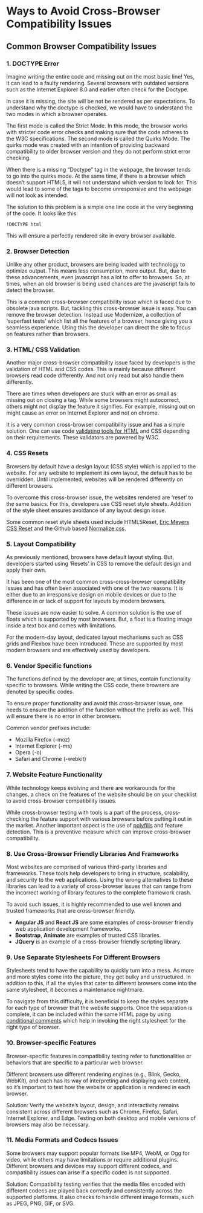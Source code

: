 # Ways to Avoid Cross-Browser Compatibility Issues

## Common Browser Compatibility Issues

### 1. DOCTYPE Error

Imagine writing the entire code and missing out on the most basic line! Yes, it can lead to a faulty rendering. Several browsers with outdated versions such as the Internet Explorer 8.0 and earlier often check for the Doctype.

In case it is missing, the site will be not be rendered as per expectations. To understand why the doctype is checked, we would have to understand the two modes in which a browser operates.

The first mode is called the Strict Mode. In this mode, the browser works with stricter code error checks and making sure that the code adheres to the W3C specifications. The second mode is called the Quirks Mode. The quirks mode was created with an intention of providing backward compatibility to older browser version and they do not perform strict error checking.

When there is a missing “Doctype” tag in the webpage, the browser tends to go into the quirks mode. At the same time, if there is a browser which doesn’t support HTML5, it will not understand which version to look for. This would lead to some of the tags to become unresponsive and the webpage will not look as intended.

The solution to this problem is a simple one line code at the very beginning of the code. It looks like this:

`!DOCTYPE html`

This will ensure a perfectly rendered site in every browser available.

### 2. Browser Detection

Unlike any other product, browsers are being loaded with technology to optimize output. This means less consumption, more output. But, due to these advancements, even javascript has a lot to offer to browsers. So, at times, when an old browser is being used chances are the javascript fails to detect the browser.

This is a common cross-browser compatibility issue which is faced due to obsolete java scripts. But, tackling this cross-browser issue is easy. You can remove the browser detection. Instead use Modernizer, a collection of ‘superfast tests’ which list all the features of a browser, hence giving you a seamless experience. Using this the developer can direct the site to focus on features rather than browsers.

### 3. HTML/ CSS Validation

Another major cross-browser compatibility issue faced by developers is the validation of HTML and CSS codes. This is mainly because different browsers read code differently. And not only read but also handle them differently.

There are times when developers are stuck with an error as small as missing out on closing a tag. While some browsers might autocorrect, others might not display the feature it signifies. For example, missing out on might cause an error on Internet Explorer and not on chrome.

It is a very common cross-browser compatibility issue and has a simple solution. One can use code [validating tools for HTML](https://validator.w3.org/) and CSS depending on their requirements. These validators are powered by W3C.

### 4. CSS Resets

Browsers by default have a design layout (CSS style) which is applied to the website. For any website to implement its own layout, the default has to be overridden. Until implemented, websites will be rendered differently on different browsers.

To overcome this cross-browser issue, the websites rendered are ‘reset’ to the same basics. For this, developers use CSS reset style sheets. Addition of the style sheet ensures avoidance of any layout design issue.

Some common reset style sheets used include HTML5Reset, [Eric Meyers CSS Reset](https://meyerweb.com/eric/tools/css/reset/) and the Github based [Normalize.css](https://github.com/necolas/normalize.css/blob/master/normalize.css).

### 5. Layout Compatibility

As previously mentioned, browsers have default layout styling. But, developers started using ‘Resets’ in CSS to remove the default design and apply their own.

It has been one of the most common cross-cross-browser compatibility issues and has often been associated with one of the two reasons. It is either due to an irresponsive design on mobile devices or due to the difference in or lack of support for layouts by modern browsers.

These issues are now easier to solve. A common solution is the use of floats which is supported by most browsers. But, a float is a floating image inside a text box and comes with limitations.

For the modern-day layout, dedicated layout mechanisms such as CSS grids and Flexbox have been introduced. These are supported by most modern browsers and are effectively used by developers.

### 6. Vendor Specific functions

The functions defined by the developer are, at times, contain functionality specific to browsers. While writing the CSS code, these browsers are denoted by specific codes.

To ensure proper functionality and avoid this cross-browser issue, one needs to ensure the addition of the function without the prefix as well. This will ensure there is no error in other browsers.

Common vendor prefixes include:

- Mozilla Firefox (-moz)
- Internet Explorer (-ms)
- Opera (-o)
- Safari and Chrome (-webkit)

### 7. Website Feature Functionality

While technology keeps evolving and there are workarounds for the changes, a check on the features of the website should be on your checklist to avoid cross-browser compatibility issues.

While cross-browser testing with tools is a part of the process, cross-checking the feature support with various browsers before putting it out in the market. Another important aspect is the use of [polyfills](https://philipwalton.github.io/polyfill/) and feature detection. This is a preventive measure which can improve cross-browser compatibility.

### 8. Use Cross-Browser Friendly Libraries And Frameworks

Most websites are comprised of various third-party libraries and frameworks. These tools help developers to bring in structure, scalability, and security to the web applications. Using the wrong alternatives to these libraries can lead to a variety of cross-browser issues that can range from the incorrect working of library features to the complete framework crash.

To avoid such issues, it is highly recommended to use well known and trusted frameworks that are cross-browser friendly.

- **Angular JS** and **React JS** are some examples of cross-browser friendly web application development frameworks.
- **Bootstrap**, **Animate** are examples of trusted CSS libraries.
- **JQuery** is an example of a cross-browser friendly scripting library.

### 9. Use Separate Stylesheets For Different Browsers

Stylesheets tend to have the capability to quickly turn into a mess. As more and more styles come into the picture, they get bulky and unstructured. In addition to this, if all the styles that cater to different browsers come into the same stylesheet, it becomes a maintenance nightmare.

To navigate from this difficulty, it is beneficial to keep the styles separate for each type of browser that the website supports. Once the separation is complete, it can be included within the same HTML page by using [conditional comments](https://www.quirksmode.org/css/condcom.html) which help in invoking the right stylesheet for the right type of browser.

### 10. Browser-specific Features

Browser-specific features in compatibility testing refer to functionalities or behaviors that are specific to a particular web browser.

Different browsers use different rendering engines (e.g., Blink, Gecko, WebKit), and each has its way of interpreting and displaying web content, so it’s important to test how the website or application is rendered in each browser.

Solution: Verify the website’s layout, design, and interactivity remains consistent across different browsers such as Chrome, Firefox, Safari, Internet Explorer, and Edge. Testing on both desktop and mobile versions of browsers may also be necessary.

### 11. Media Formats and Codecs Issues

Some browsers may support popular formats like MP4, WebM, or Ogg for video, while others may have limitations or require additional plugins. Different browsers and devices may support different codecs, and compatibility issues can arise if a specific codec is not supported.

Solution: Compatibility testing verifies that the media files encoded with different codecs are played back correctly and consistently across the supported platforms. It also checks to handle different image formats, such as JPEG, PNG, GIF, or SVG.
